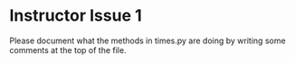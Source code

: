 # Instructor Issue 1

Please document what the methods in times.py are doing by writing some comments at the top of the file.
